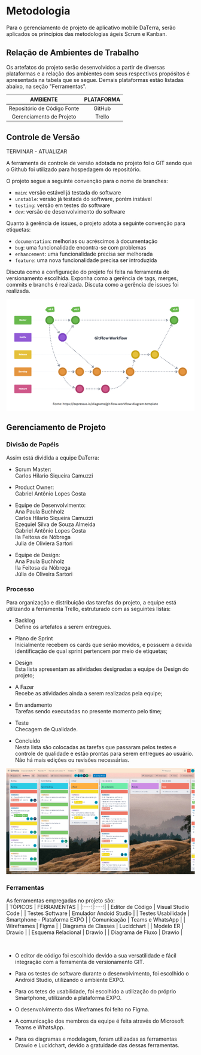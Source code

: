 
# Metodologia

Para o gerenciamento de projeto de aplicativo mobile DaTerra, serão aplicados os princípios das metodologias ágeis Scrum e Kanban. 

## Relação de Ambientes de Trabalho

Os artefatos do projeto serão desenvolvidos a partir de diversas plataformas e a relação dos ambientes com seus respectivos propósitos é apresentada na tabela que se segue. Demais plataformas estão listadas abaixo, na seção "Ferramentas".

AMBIENTE | PLATAFORMA |
|:---:|:---:|
| Repositório de Código Fonte | GitHub |
| Gerenciamento de Projeto | Trello |

## Controle de Versão
TERMINAR - ATUALIZAR

A ferramenta de controle de versão adotada no projeto foi o GIT sendo que o Github foi utilizado para hospedagem do repositório.

O projeto segue a seguinte convenção para o nome de branches:

- `main`: versão estável já testada do software
- `unstable`: versão já testada do software, porém instável
- `testing`: versão em testes do software
- `dev`: versão de desenvolvimento do software

Quanto à gerência de issues, o projeto adota a seguinte convenção para
etiquetas:

- `documentation`: melhorias ou acréscimos à documentação
- `bug`: uma funcionalidade encontra-se com problemas
- `enhancement`: uma funcionalidade precisa ser melhorada
- `feature`: uma nova funcionalidade precisa ser introduzida

Discuta como a configuração do projeto foi feita na ferramenta de versionamento escolhida. Exponha como a gerência de tags, merges, commits e branchs é realizada. Discuta como a gerência de issues foi realizada.

![print-git-flow.png](https://github.com/ICEI-PUC-Minas-PMV-ADS/pmv-ads-2022-2-e3-proj-mov-t2-da-terra/blob/main/entregas/images/outras/print-git-flow.png)


## Gerenciamento de Projeto

### Divisão de Papéis

Assim está dividida a equipe DaTerra: 
 
* Scrum Master: <br>
Carlos Hilario Siqueira Camuzzi <br>

* Product Owner: <br>
Gabriel Antônio Lopes Costa <br>

* Equipe de Desenvolvimento: <br> 
Ana Paula Buchholz	<br>
Carlos Hilario Siqueira Camuzzi <br>
Ezequiel Silva de Souza Almeida	<br>
Gabriel Antônio Lopes Costa <br>
Ila Feitosa de Nóbrega <br>
Julia de Oliviera Sartori <br>
 
* Equipe de Design: <br>
Ana Paula Buchholz <br>
Ila Feitosa da Nóbrega <br>
Júlia de Oliveira Sartori <br>

### Processo

Para organização e distribuição das tarefas do projeto, a equipe está utilizando a ferramenta Trello, estruturado com as seguintes listas:  
 
* Backlog <br>
Define os artefatos a serem entregues.
 
* Plano 	de Sprint <br>
Inicialmente recebem os cards que serão movidos, e possuem a devida identificação de qual sprint pertencem por meio de etiquetas; 
 
* Design <br>
Esta lista apresentam as atividades designadas a equipe de Design do projeto; 
 
* A Fazer <br>
Recebe as atividades ainda a serem realizadas pela equipe; 

* Em andamento <br>
Tarefas sendo executadas no presente momento pelo time; 

* Teste <br>
Checagem de Qualidade.   
 
* Concluído <br>
Nesta lista são colocadas as tarefas que passaram pelos testes e controle de qualidade e estão prontas para serem entregues ao usuário. Não há mais edições ou revisões necessárias. 

![print-trello.png](https://github.com/ICEI-PUC-Minas-PMV-ADS/pmv-ads-2022-2-e3-proj-mov-t2-da-terra/blob/main/entregas/images/outras/print-trello.png)

### Ferramentas

As ferramentas empregadas no projeto são:<br>
| TÓPICOS | FERRAMENTAS |
|:---:|:---:|
| Editor de Código | Visual Studio Code |
| Testes Software | Emulador Andoid Studio |
| Testes Usabilidade | Smartphone - Plataforma EXPO |
| Comunicação | Teams e WhatsApp |
| Wireframes | Figma |
| Diagrama de Classes | Lucidchart |
| Modelo ER | Drawio |
| Esquema Relacional | Drawio |
| Diagrama de Fluxo | Drawio |

<br>

* O editor de código foi escolhido devido a sua versatilidade e fácil integração com a ferramenta de versionamento GIT.

* Para os testes de software durante o desenvolvimento, foi escolhido o Android Studio, utilizando o ambiente EXPO.

* Para os tetes de usabilidade, foi escolhido a utilização do próprio Smartphone, utilizando a plataforma EXPO.

* O desenvolvimento dos Wireframes foi feito no Figma.

* A comunicação dos membros da equipe é feita através do Microsoft Teams e WhatsApp.

* Para os diagramas e modelagem, foram utilizadas as ferramentas Drawio e Lucidchart, devido a gratuidade das dessas ferramentas.


